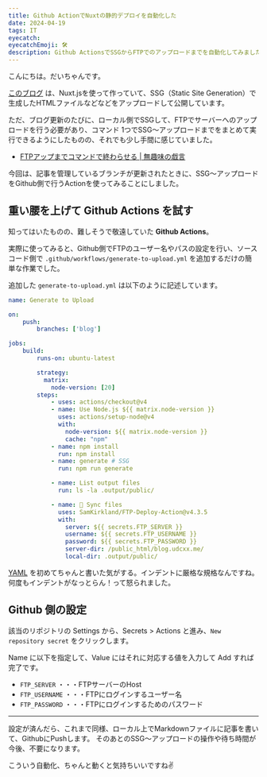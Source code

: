 ```yaml
---
title: Github ActionでNuxtの静的デプロイを自動化した
date: 2024-04-19
tags: IT
eyecatch: 
eyecatchEmoji: 🛠
description: Github ActionsでSSGからFTPでのアップロードまでを自動化してみました
---
```


こんにちは。だいちゃんです。

[このブログ](https://blog.udcxx.me/) は、Nuxt.jsを使って作っていて、SSG（Static Site Generation）で生成したHTMLファイルなどなどをアップロードして公開しています。

ただ、ブログ更新のたびに、ローカル側でSSGして、FTPでサーバーへのアップロードを行う必要があり、コマンド 1つでSSG～アップロードまでをまとめて実行できるようにしたものの、それでも少し手間に感じていました。

* [FTPアップまでコマンドで終わらせる | 無趣味の戯言](https://blog.udcxx.me/article/191111/ftp-update/)

今回は、記事を管理しているブランチが更新されたときに、SSG～アップロードをGithub側で行うActionを使ってみることにしました。

## 重い腰を上げて Github Actions を試す

知ってはいたものの、難しそうで敬遠していた **Github Actions**。

実際に使ってみると、Github側でFTPのユーザー名やパスの設定を行い、ソースコード側で `.github/workflows/generate-to-upload.yml` を追加するだけの簡単な作業でした。

追加した `generate-to-upload.yml` は以下のように記述しています。

```yml
name: Generate to Upload

on: 
    push:
        branches: ['blog']

jobs:
    build:
        runs-on: ubuntu-latest

        strategy:
          matrix:
            node-version: [20]
        steps:
            - uses: actions/checkout@v4
            - name: Use Node.js ${{ matrix.node-version }}
              uses: actions/setup-node@v4
              with:
                node-version: ${{ matrix.node-version }}
                cache: "npm"
            - name: npm install
              run: npm install
            - name: generate # SSG
              run: npm run generate

            - name: List output files
              run: ls -la .output/public/

            - name: 📂 Sync files
              uses: SamKirkland/FTP-Deploy-Action@v4.3.5
              with:
                server: ${{ secrets.FTP_SERVER }} 
                username: ${{ secrets.FTP_USERNAME }}
                password: ${{ secrets.FTP_PASSWORD }}
                server-dir: /public_html/blog.udcxx.me/
                local-dir: .output/public/
```

[YAML](https://ja.wikipedia.org/wiki/YAML) を初めてちゃんと書いた気がする。インデントに厳格な規格なんですね。何度もインデントがなっとらん！って怒られました。


## Github 側の設定

該当のリポジトリの Settings から、Secrets > Actions と進み、`New repository secret` をクリックします。

Name に以下を指定して、Value にはそれに対応する値を入力して Add すれば完了です。

* `FTP_SERVER` ・・・FTPサーバーのHost
* `FTP_USERNAME` ・・・FTPにログインするユーザー名
* `FTP_PASSWORD` ・・・FTPにログインするためのパスワード

---

設定が済んだら、これまで同様、ローカル上でMarkdownファイルに記事を書いて、GithubにPushします。
そのあとのSSG～アップロードの操作や待ち時間が今後、不要になります。

こういう自動化、ちゃんと動くと気持ちいいですね✌